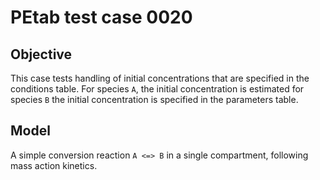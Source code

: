 # PEtab test case 0020

## Objective

This case tests handling of initial concentrations that are specified
in the conditions table. For species `A`, the initial concentration is
estimated for species `B` the initial concentration is specified in the
parameters table.

## Model

A simple conversion reaction `A <=> B` in a single compartment, following
mass action kinetics.
